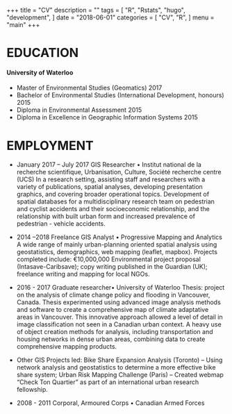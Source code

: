 +++
title = "CV"
description = ""
tags = [
    "R",
    "Rstats",
    "hugo",
    "development",
]
date = "2018-06-01"
categories = [
    "CV",
    "R",
]
menu = "main"
+++

# EDUCATION

#### University of Waterloo 

* Master of Environmental Studies (Geomatics) 2017 
* Bachelor of Environmental Studies (International Development, honours) 2015
* Diploma in Environmental Assessment  2015
* Diploma in Excellence in Geographic Information Systems  2015

# EMPLOYMENT
* January 2017 – July 2017 	GIS Researcher • Institut national de la recherche scientifique, Urbanisation, Culture, Société recherche centre (UCS)
In a research setting, assisting staff and researchers with a variety of publications, spatial analyses, developing presentation graphics, and covering broader operational topics.
Development of spatial databases for a multidisciplinary research team on pedestrian and cyclist accidents and their socioeconomic relationship, and the relationship with built urban form and increased prevalence of pedestrian - vehicle accidents.  

* 2014 –2018	Freelance GIS Analyst • Progressive Mapping and Analytics
A wide range of mainly urban-planning oriented spatial analysis using geostatistics, demographics, web mapping (leaflet, mapbox).  Projects completed include: €10,000,000 Environmental project proposal (Intasave-Caribsave); copy writing published in the Guardian (UK); freelance writing and mapping for local NGOs.  

* 2016 - 2017	Graduate researcher• University of Waterloo
Thesis: project on the analysis of climate change policy and flooding in Vancouver, Canada. Thesis experimented using advanced image analysis methods and software to create a comprehensive map of climate adaptative areas in Vancouver. This innovative approach allowed a level of detail in image classification not seen in a Canadian urban context. A heavy use of object creation methods for analysis, including transportation and housing networks in dense urban areas, combining data to create comprehensive mapping products.

*  Other GIS Projects led: Bike Share Expansion Analysis (Toronto) – Using network analysis and geostatistics to determine a more effective bike share system; Urban Risk Mapping Challenge (Paris) – Created webmap “Check Ton Quartier” as part of an international urban research fellowship.

*  2008 - 2011	Corporal, Armoured Corps • Canadian Armed Forces